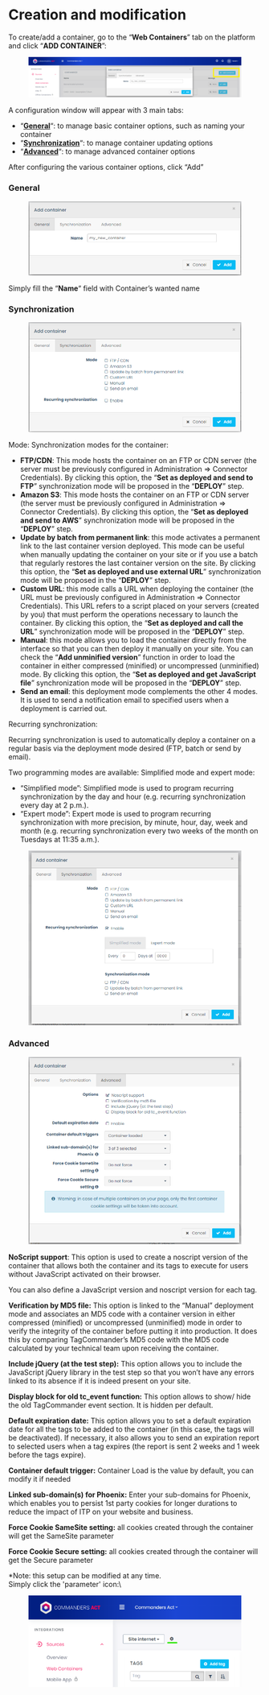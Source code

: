 # Creation and modification

To create/add a container, go to the “**Web Containers**” tab on the platform and click “**ADD CONTAINER**”:

<figure><img src="../../../../../../.gitbook/assets/image (109).png" alt=""><figcaption></figcaption></figure>

A configuration window will appear with 3 main tabs:

* “[**General**](creation-and-modification.md#general)“: to manage basic container options, such as naming your container
* “[**Synchronization**](creation-and-modification.md#synchronization)“: to manage container updating options
* “[**Advanced**](creation-and-modification.md#advanced)“: to manage advanced container options&#x20;

After configuring the various container options, click “Add”

### **General**

<figure><img src="../../../../../../.gitbook/assets/image (93) (1).png" alt=""><figcaption></figcaption></figure>

Simply fill the “**Name**“ field with Container’s wanted name



### **Synchronization**

<figure><img src="../../../../../../.gitbook/assets/image (63).png" alt=""><figcaption></figcaption></figure>

Mode: Synchronization modes for the container:

* **FTP/CDN**: This mode hosts the container on an FTP or CDN server (the server must be previously configured in Administration => Connector Credentials). By clicking this option, the “**Set as deployed and send to FTP**” synchronization mode will be proposed in the “**DEPLOY**” step.
* **Amazon S3**: This mode hosts the container on an FTP or CDN server (the server must be previously configured in Administration => Connector Credentials). By clicking this option, the “**Set as deployed and send to AWS**” synchronization mode will be proposed in the “**DEPLOY**” step.
* **Update by batch from permanent link**: this mode activates a permanent link to the last container version deployed. This mode can be useful when manually updating the container on your site or if you use a batch that regularly restores the last container version on the site. By clicking this option, the “**Set as deployed and use external URL**” synchronization mode will be proposed in the “**DEPLOY**” step.
* **Custom URL**: this mode calls a URL when deploying the container (the URL must be previously configured in Administration => Connector Credentials).  This URL refers to a script placed on your servers (created by you) that must perform the operations necessary to launch the container. By clicking this option, the “**Set as deployed and call the URL**” synchronization mode will be proposed in the “**DEPLOY**” step.
* **Manual**: this mode allows you to load the container directly from the interface so that you can then deploy it manually on your site. You can check the “**Add unminified version**” function in order to load the container in either compressed (minified) or uncompressed (unminified) mode. By clicking this option, the “**Set as deployed and get JavaScript file**” synchronization mode will be proposed in the “**DEPLOY**” step.
* **Send an email**: this deployment mode complements the other 4 modes. It is used to send a notification email to specified users when a deployment is carried out.

Recurring synchronization:

Recurring synchronization is used to automatically deploy a container on a regular basis via the deployment mode desired (FTP, batch or send by email).

Two programming modes are available: Simplified mode and expert mode:

* “Simplified mode”: Simplified mode is used to program recurring synchronization by the day and hour (e.g. recurring synchronization every day at 2 p.m.).
* “Expert mode”: Expert mode is used to program recurring synchronization with more precision, by minute, hour, day, week and month (e.g. recurring synchronization every two weeks of the month on Tuesdays at 11:35 a.m.).

<figure><img src="../../../../../../.gitbook/assets/image (111).png" alt=""><figcaption></figcaption></figure>

### **Advanced**

<figure><img src="../../../../../../.gitbook/assets/image (106) (1).png" alt=""><figcaption></figcaption></figure>

**NoScript support**: This option is used to create a noscript version of the container that allows both the container and its tags to execute for users without JavaScript activated on their browser.

You can also define a JavaScript version and noscript version for each tag.

**Verification by MD5 file:** This option is linked to the “Manual” deployment mode and associates an MD5 code with a container version in either compressed (minified) or uncompressed (unminified) mode in order to verify the integrity of the container before putting it into production. It does this by comparing TagCommander’s MD5 code with the MD5 code calculated by your technical team upon receiving the container.

**Include jQuery (at the test step):** This option allows you to include the JavaScript jQuery library in the test step so that you won’t have any errors linked to its absence if it is indeed present on your site.

**Display block for old tc\_event function:** This option allows to show/ hide the old TagCommander event section. It is hidden per default.

**Default expiration date:** This option allows you to set a default expiration date for all the tags to be added to the container (in this case, the tags will be deactivated). If necessary, it also allows you to send an expiration report to selected users when a tag expires (the report is sent 2 weeks and 1 week before the tags expire).

**Container default trigger:** Container Load is the value by default, you can modify it if needed

**Linked sub-domain(s) for Phoenix:** Enter your sub-domains for Phoenix, which enables you to persist 1st party cookies for longer durations to reduce the impact of ITP on your website and business.

**Force Cookie SameSite setting:** all cookies created through the container will get the SameSite parameter

**Force Cookie Secure setting:** all cookies created through the container will get the Secure parameter



\*Note: this setup can be modified at any time.\
Simply click the 'parameter' icon:\


<figure><img src="../../../../../../.gitbook/assets/image (115).png" alt=""><figcaption></figcaption></figure>

